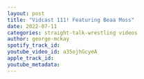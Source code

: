 ```yaml
---
layout: post
title: "Vidcast 111! Featuring Beaa Moss"
date: 2022-07-11
categories: straight-talk-wrestling videos
author: george-mckay
spotify_track_id: 
youtube_video_id: a35ojhGcyeA
apple_track_id: 
youtube_metadata: 
---
```

